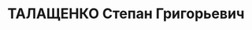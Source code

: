 ---
title: ТАЛАЩЕНКО Степан Григорьевич
description: 'Род. в 1892, с. Терновка Белгородской губ., украинец, член ВКП(б).

  Звание: 03.04.1936 - майор ПВ.

  ком. 156 полка УПВО НКВД УССР'
---